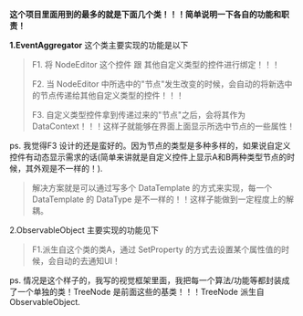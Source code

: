 **这个项目里面用到的最多的就是下面几个类！！！简单说明一下各自的功能和职责！**

**1.EventAggregator**
  这个类主要实现的功能是以下
 > F1. 将 NodeEditor 这个控件 跟 其他自定义类型的控件进行绑定！！！
> 
 > F2. 当 NodeEditor 中所选中的"节点"发生改变的时候，会自动的将新选中的节点传递给其他自定义类型的控件！！！
> 
 > F3. 自定义类型控件拿到传递过来的"节点"之后，会将其作为DataContext！！！这样子就能够在界面上面显示所选中节点的一些属性！
> 
ps.
我觉得F3 设计的还是蛮好的。因为节点的类型是多种多样的，如果说自定义控件有动态显示需求的话(简单来讲就是自定义控件上显示A和B两种类型节点的时候，其外观是不一样的！).
>解决方案就是可以通过写多个 DataTemplate 的方式来实现，每一个DataTemplate 的 DataType 是不一样的！！这样子能做到一定程度上的解耦。

2.ObservableObject
  主要实现的功能见下
>  F1.派生自这个类的类A，通过 SetProperty 的方式去设置某个属性值的时候，会自动的去通知UI！

ps.
情况是这个样子的，我写的视觉框架里面，我把每一个算法/功能等都封装成了一个单独的类！TreeNode 是前面这些的基类！！！TreeNode 派生自 ObservableObject.
